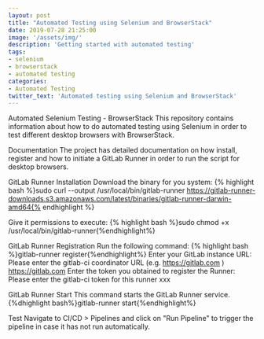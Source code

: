 ```yaml
---
layout: post
title: "Automated Testing using Selenium and BrowserStack"
date: 2019-07-28 21:25:00
image: '/assets/img/'
description: 'Getting started with automated testing'
tags:  
- selenium 
- browserstack
- automated testing  
categories:
- Automated Testing
twitter_text: 'Automated testing using Selenium and BrowserStack'
---
```

Automated Selenium Testing - BrowserStack
This repository contains information about how to do automated testing using Selenium in order to test different desktop browsers with BrowserStack.

Documentation
The project has detailed documentation on how install, register and how to initiate a GitLab Runner in order to run the script for desktop browsers.

GitLab Runner Installation
Download the binary for you system:
{% highlight bash %}sudo curl --output /usr/local/bin/gitlab-runner https://gitlab-runner-downloads.s3.amazonaws.com/latest/binaries/gitlab-runner-darwin-amd64{% endhighlight %}

Give it permissions to execute:
{% highlight bash %}sudo chmod +x /usr/local/bin/gitlab-runner{%endhighlight%}

GitLab Runner Registration
Run the following command:
{% highlight bash %}gitlab-runner register{%endhighlight%}
Enter your GitLab instance URL:
Please enter the gitlab-ci coordinator URL (e.g. https://gitlab.com )
https://gitlab.com
Enter the token you obtained to register the Runner:
Please enter the gitlab-ci token for this runner
xxx

GitLab Runner Start
This command starts the GitLab Runner service.
{%dhighlight bash%}gitlab-runner start{%endhighlight%}

Test
Navigate to CI/CD > Pipelines and click on "Run Pipeline" to trigger the pipeline in case it has not run automatically.
